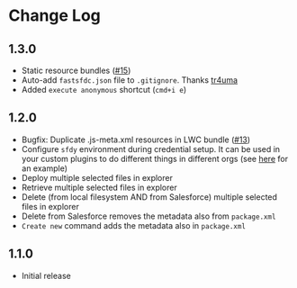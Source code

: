 # Change Log
## 1.3.0
* Static resource bundles ([#15](issues/15))
* Auto-add `fastsfdc.json` file to `.gitignore`. Thanks [tr4uma](https://github.com/tr4uma)
* Added `execute anonymous` shortcut (`cmd+i e`)

## 1.2.0
* Bugfix: Duplicate .js-meta.xml resources in LWC bundle ([#13](issues/13))
* Configure `sfdy` environment during credential setup. It can be used in your custom plugins to do different things in different orgs (see [here](https://www.npmjs.com/package/sfdy#change-the-endpoint-of-a-named-credential-better-suited-as-a-predeployplugin-) for an example)
* Deploy multiple selected files in explorer
* Retrieve multiple selected files in explorer
* Delete (from local filesystem AND from Salesforce) multiple selected files in explorer
* Delete from Salesforce removes the metadata also from `package.xml`
* `Create new` command adds the metadata also in `package.xml`

## 1.1.0
* Initial release
